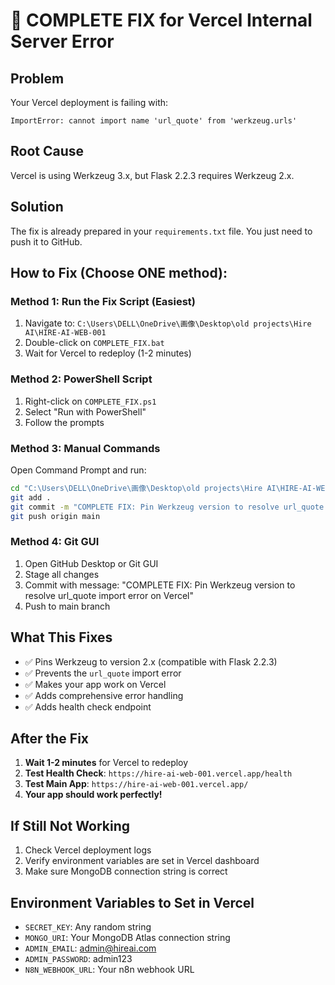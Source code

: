 # 🚨 COMPLETE FIX for Vercel Internal Server Error

## Problem
Your Vercel deployment is failing with:
```
ImportError: cannot import name 'url_quote' from 'werkzeug.urls'
```

## Root Cause
Vercel is using Werkzeug 3.x, but Flask 2.2.3 requires Werkzeug 2.x.

## Solution
The fix is already prepared in your `requirements.txt` file. You just need to push it to GitHub.

## How to Fix (Choose ONE method):

### Method 1: Run the Fix Script (Easiest)
1. Navigate to: `C:\Users\DELL\OneDrive\画像\Desktop\old projects\Hire AI\HIRE-AI-WEB-001`
2. Double-click on `COMPLETE_FIX.bat`
3. Wait for Vercel to redeploy (1-2 minutes)

### Method 2: PowerShell Script
1. Right-click on `COMPLETE_FIX.ps1`
2. Select "Run with PowerShell"
3. Follow the prompts

### Method 3: Manual Commands
Open Command Prompt and run:
```bash
cd "C:\Users\DELL\OneDrive\画像\Desktop\old projects\Hire AI\HIRE-AI-WEB-001"
git add .
git commit -m "COMPLETE FIX: Pin Werkzeug version to resolve url_quote import error on Vercel"
git push origin main
```

### Method 4: Git GUI
1. Open GitHub Desktop or Git GUI
2. Stage all changes
3. Commit with message: "COMPLETE FIX: Pin Werkzeug version to resolve url_quote import error on Vercel"
4. Push to main branch

## What This Fixes
- ✅ Pins Werkzeug to version 2.x (compatible with Flask 2.2.3)
- ✅ Prevents the `url_quote` import error
- ✅ Makes your app work on Vercel
- ✅ Adds comprehensive error handling
- ✅ Adds health check endpoint

## After the Fix
1. **Wait 1-2 minutes** for Vercel to redeploy
2. **Test Health Check**: `https://hire-ai-web-001.vercel.app/health`
3. **Test Main App**: `https://hire-ai-web-001.vercel.app/`
4. **Your app should work perfectly!**

## If Still Not Working
1. Check Vercel deployment logs
2. Verify environment variables are set in Vercel dashboard
3. Make sure MongoDB connection string is correct

## Environment Variables to Set in Vercel
- `SECRET_KEY`: Any random string
- `MONGO_URI`: Your MongoDB Atlas connection string
- `ADMIN_EMAIL`: admin@hireai.com
- `ADMIN_PASSWORD`: admin123
- `N8N_WEBHOOK_URL`: Your n8n webhook URL
